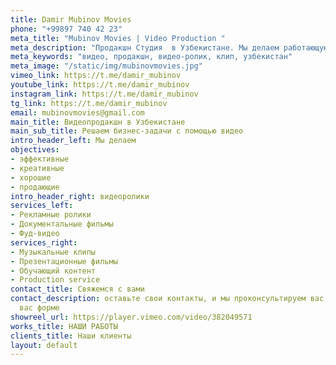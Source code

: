 ```yaml
---
title: Damir Mubinov Movies
phone: "+99897 740 42 23"
meta_title: "Mubinov Movies | Video Production "
meta_description: "Продакшн Студия  в Узбекистане. Мы делаем работающую видеорекламу рекламу и музыкальные клипы"
meta_keywords: "видео, продакшн, видео-ролик, клип, узбекистан"
meta_image: "/static/img/mubinovmovies.jpg"
vimeo_link: https://t.me/damir_mubinov
youtube_link: https://t.me/damir_mubinov
instagram_link: https://t.me/damir_mubinov
tg_link: https://t.me/damir_mubinov
email: mubinovmovies@gmail.com
main_title: Видеопродакшн в Узбекистане
main_sub_title: Решаем бизнес-задачи с помощью видео
intro_header_left: Мы делаем
objectives:
- эффективные
- креативные
- хорошие
- продающие
intro_header_right: видеоролики
services_left:
- Рекламные ролики
- Документальные фильмы
- Фуд-видео
services_right:
- Музыкальные клипы
- Презентационные фильмы
- Обучающий контент
- Production service
contact_title: Cвяжемся с вами
contact_description: оставьте свои контакты, и мы проконсультируем вас в удобной для
  вас форме
showreel_url: https://player.vimeo.com/video/382049571
works_title: НАШИ РАБОТЫ
clients_title: Наши клиенты
layout: default
---
```


